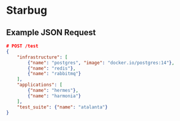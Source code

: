 # Starbug

## Example JSON Request

```json
# POST /test
{
	"infrastructure": [
		{"name": "postgres", "image": "docker.io/postgres:14"},
		{"name": "redis"},
		{"name": "rabbitmq"}
	],
	"applications": [
		{"name": "hermes"},
		{"name": "harmonia"}
	],
	"test_suite": {"name": "atalanta"}
}
```
